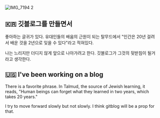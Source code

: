 ![IMG_7194 2](https://user-images.githubusercontent.com/75519839/173573581-dd89ce93-8350-4c73-931a-7428359dd508.jpg)

## 🇰🇷 깃블로그를 만들면서 ##
좋아하는 글귀가 있다.
유대인들의 배움의 근원이 되는 탈무드에서 "인간은 20년 걸려서 배운 것을 2년으로 잊을 수 있다"라고 적혀있다.

나는 느리지만 더디지 않게 앞으로 나아가려고 한다.
깃블로그가 그것의 뒷받침이 될거라고 생각한다.

## 🇺🇸 I've been working on a blog ##
There is a favorite phrase. In Talmud, the source of Jewish learning, it reads, "Human beings can forget what they learned in two years, which takes 20 years."

I try to move forward slowly but not slowly. I think gitblog will be a prop for that.

